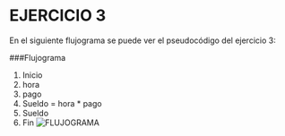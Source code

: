 # EJERCICIO 3
En el siguiente flujograma se puede ver el pseudocódigo  del ejercicio 3:
  
###Flujograma
1. Inicio
2. hora 
3. pago
4. Sueldo = hora * pago
5. Sueldo
6. Fin
![FLUJOGRAMA](http://3.1m.yt/wrg5cJB.jpg "Flujograma")
